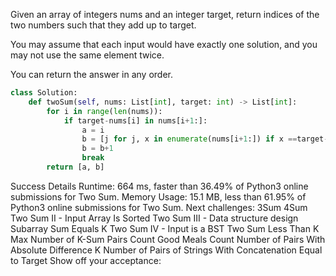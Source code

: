 Given an array of integers nums and an integer target, return indices of the two numbers such that they add up to target.

You may assume that each input would have exactly one solution, and you may not use the same element twice.

You can return the answer in any order.

```python
class Solution:
    def twoSum(self, nums: List[int], target: int) -> List[int]:
        for i in range(len(nums)):
            if target-nums[i] in nums[i+1:]:
                a = i
                b = [j for j, x in enumerate(nums[i+1:]) if x ==target-nums[i]][0] + i
                b = b+1
                break
        return [a, b]
```

Success
Details 
Runtime: 664 ms, faster than 36.49% of Python3 online submissions for Two Sum.
Memory Usage: 15.1 MB, less than 61.95% of Python3 online submissions for Two Sum.
Next challenges:
3Sum
4Sum
Two Sum II - Input Array Is Sorted
Two Sum III - Data structure design
Subarray Sum Equals K
Two Sum IV - Input is a BST
Two Sum Less Than K
Max Number of K-Sum Pairs
Count Good Meals
Count Number of Pairs With Absolute Difference K
Number of Pairs of Strings With Concatenation Equal to Target
Show off your acceptance:
